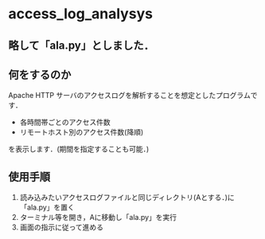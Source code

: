 # access_log_analysys

## 略して「ala.py」としました．

## 何をするのか

Apache HTTP サーバのアクセスログを解析することを想定としたプログラムです．

- 各時間帯ごとのアクセス件数
- リモートホスト別のアクセス件数(降順)

を表示します．(期間を指定することも可能．)

## 使用手順

1. 読み込みたいアクセスログファイルと同じディレクトリ(Aとする．)に「ala.py」を置く
2. ターミナル等を開き，Aに移動し「ala.py」を実行
3. 画面の指示に従って進める
